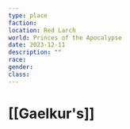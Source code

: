 ```yaml
---
type: place
faction: 
location: Red Larch
world: Princes of the Apocalypse
date: 2023-12-11
description: ""
race: 
gender: 
class:
---
```

# [[Gaelkur's]]

